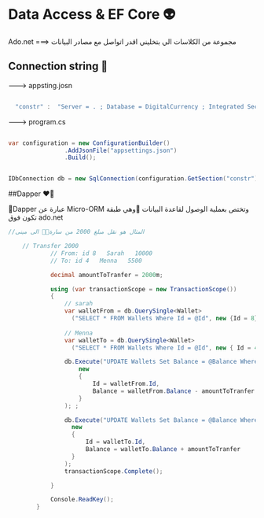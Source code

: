 
# Data Access & EF Core 👽

Ado.net ===> مجموعة من الكلاسات الي بتخليني اقدر اتواصل مع  مصادر البيانات 


## Connection string 🧵

---> appsting.josn
```c#

  "constr" :  "Server = . ; Database = DigitalCurrency ; Integrated Security = SSPI ; TrustServerCertificate = True"

```
---> program.cs
```c#

var configuration = new ConfigurationBuilder()
                .AddJsonFile("appsettings.json")
                .Build();


IDbConnection db = new SqlConnection(configuration.GetSection("constr").Value);
```

##Dapper ❤️‍🔥

🔸Dapper عبارة عن Micro-ORM وتختص بعملية الوصول لقاعدة البيانات
🔸وهي طبقة تكون فوق ado.net 



```c#
//المثال هو نقل مبلغ 2000 من سارة😶‍🌫️ الى مينى 

    // Transfer 2000
            // From: id 8   Sarah   10000
            // To: id 4   Menna   5500

            decimal amountToTranfer = 2000m;

            using (var transactionScope = new TransactionScope())
            {
                // sarah
                var walletFrom = db.QuerySingle<Wallet>
                  ("SELECT * FROM Wallets Where Id = @Id", new {Id = 8});
            
                // Menna
                var walletTo = db.QuerySingle<Wallet>
                  ("SELECT * FROM Wallets Where Id = @Id", new { Id = 4 }); 

                db.Execute("UPDATE Wallets Set Balance = @Balance Where Id = @Id",
                    new
                    {
                        Id = walletFrom.Id,
                        Balance = walletFrom.Balance - amountToTranfer
                    }
                ); ;

                db.Execute("UPDATE Wallets Set Balance = @Balance Where Id = @Id",
                  new
                  {
                      Id = walletTo.Id,
                      Balance = walletTo.Balance + amountToTranfer
                  }
                );
                transactionScope.Complete();

            }

            Console.ReadKey();
        }
```



